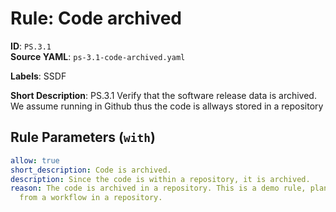 # Rule: Code archived

**ID**: `PS.3.1`  
**Source YAML**: `ps-3.1-code-archived.yaml`  

**Labels**: SSDF

**Short Description**: PS.3.1 Verify that the software release data is archived.
We assume running in Github thus the code is allways stored in a repository


## Rule Parameters (`with`)

```yaml
allow: true
short_description: Code is archived.
description: Since the code is within a repository, it is archived.
reason: The code is archived in a repository. This is a demo rule, planned to run
  from a workflow in a repository.
```
